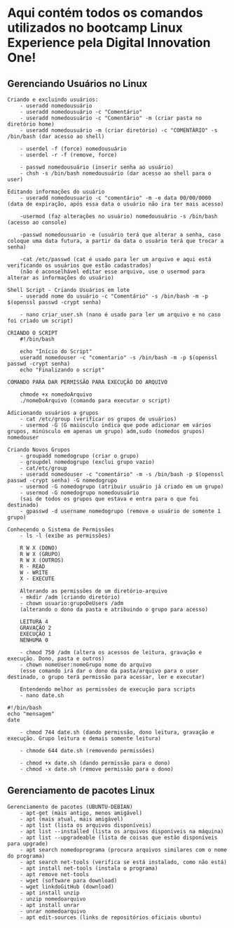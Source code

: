 # Aqui contém todos os comandos utilizados no bootcamp Linux Experience pela Digital Innovation One!

## Gerenciando Usuários no Linux
    Criando e excluindo usuários:
        - useradd nomedousuário
        - useradd nomedousuário -c "Comentário"
        - useradd nomedousuário -c "Comentário" -m (criar pasta no diretório home)
        - useradd nomedousuário -m (criar diretório) -c "COMENTÀRIO" -s /bin/bash (dar acesso ao shell)

        - userdel -f (force) nomedousuário
        - userdel -r -f (remove, force)
  
        - passwd nomedousuário (inserir senha ao usuário) 
        - chsh -s /bin/bash nomedousuário (dar acesso ao shell para o user)

    Editando informações do usuário
        - useradd nomedousuario -c "comentário" -m -e data 00/00/0000 (data de expiração, após essa data o usuário não ira ter mais acesso)
  
        -usermod (faz alterações no usuário) nomedousuário -s /bin/bash (acesso ao console)

        -passwd nomedousuario -e (usuário terá que alterar a senha, caso coloque uma data futura, a partir da data o usuário terá que trocar a senha)

        -cat /etc/passwd (cat é usado para ler um arquivo e aqui está verificando os usuários que estão cadastrados)
        (não é aconselhável editar esse arquivo, use o usermod para alterar as informações do usuário)

    Shell Script - Criando Usuários em lote
        - useradd nome do usuário -c "Comentário" -s /bin/bash -m -p $(openssl passwd -crypt senha)

        - nano criar_user.sh (nano é usado para ler um arquivo e no caso foi criado um script)

    CRIANDO O SCRIPT
        #!/bin/bash

        echo "Início do Script"
        useradd nomedouser -c "comentario" -s /bin/bash -m -p $(openssl passwd -crypt senha)   
        echo "Finalizando o script"

    COMANDO PARA DAR PERMISSÃO PARA EXECUÇÃO DO ARQUIVO

        chmode +x nomedoArquivo
        ./nomeDoArquivo (comando para executar o script)

    Adicionando usuários a grupos
        - cat /etc/group (verificar os grupos de usuários)
        - usermod -G (G maiúsculo indica que pode adicionar em vários grupos, minúsculo em apenas um grupo) adm,sudo (nomedos grupos) nomedouser

    Criando Novos Grupos
        - groupadd nomedogrupo (criar o grupo)
        - groupdel nomedogrupo (exclui grupo vazio)
        - cat/etc/group 
        - useradd nomedouser -c "comentário" -m -s /bin/bash -p $(openssl passwd -crypt senha) -G nomedogrupo
        - usermod -G nomedogrupo (atribuir usuário já criado em um grupo)
        - usermod -G nomedogrupo nomedousuário
        (sai de todos os grupos que estava e entra para o que foi destinado)
        - gpasswd -d username nomedogrupo (remove o usuário de somente 1 grupo)

    Conhecendo o Sistema de Permissões
        - ls -l (exibe as permissões)
        
        R W X (DONO)
        R W X (GRUPO) 
        R W X (OUTROS)
        R - READ
        W - WRITE
        X - EXECUTE

        Alterando as permissões de um diretório-arquivo
        - mkdir /adm (criando diretório)
        - chown usuario:grupoDeUsers /adm
        (alterando o dono da pasta e atribuindo o grupo para acesso)

        LEITURA 4
        GRAVAÇÃO 2
        EXECUÇÃO 1
        NENHUMA 0

        - chmod 750 /adm (altera os acessos de leitura, gravação e execução. Dono, pasta e outros)
        - chown nomeUser:nomeGrupo nome do arquivo
        (esse comando irá dar o dono da pasta/arquivo para o user destinado, o grupo terá permissão para acessar, ler e executar)

        Entendendo melhor as permissões de execução para scripts
        - nano date.sh
    
    #!/bin/bash
    echo "mensagem"
    date

        - chmod 744 date.sh (dando permissão, dono leitura, gravação e execução. Grupo leitura e demais somente leitura)

        - chmode 644 date.sh (removendo permissões)

        - chmod +x date.sh (dando permissão para o dono)
        - chmod -x date.sh (remove permissão para o dono)
  
  ## Gerenciamento de pacotes Linux
    Gerenciamento de pacotes (UBUNTU-DEBIAN)
        - apt-get (mais antigo, menos amigável)
        - apt (mais atual, mais amigável)
        - apt list (lista os arquivos disponíveis)
        - apt list --installed (lista os arquivos disponíveis na máquina)
        - apt list --upgradeable (lista de coisas que estão disponíveis para upgrade)
        - apt search nomedoprograma (procura arquivos similares com o nome do programa)
        - apt search net-tools (verifica se está instalado, como não está) 
        - apt install net-tools (instala o programa) 
        - apt remove net-tools
        - wget (software para download)
        - wget linkdoGitHub (download)
        - apt install unzip
        - unzip nomedoarquivo
        - apt install unrar
        - unrar nomedoarquivo
        - apt edit-sources (links de repositórios oficiais ubuntu)


        







    